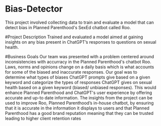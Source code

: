 # Bias-Detector
This project involved collecting data to train and evaluate a model that can detect bias in Planned Parenthood's SexEd chatbot called Roo.

#Project Description
Trained and evaluated a model aimed at gaining insights on any bias present in ChatGPT’s responses to questions on sexual health.

#Business Goals
Our team was presented with a problem centered around inconsistencies with accurracy in the Planned Parenthood's chatbot Roo. Laws, norms and opinions change on a daily basis which is what accounts for some of the biased and inaccurate responses. Our goal was to determine what types of biases ChatGPT prompts give based on a given keyword and categorize the types of responses ChatGPT gives on sexual health based on a given keyword (biased/ unbiased responses). This would enhance Planned Parenthood and ChatGPT's user experience by offering accurate and up-to date information. The insights from the project can be used to improve Roo, Planned Parenthood’s in-house chatbot, by ensuring that it is accurate in the information it displays to users and that Planned Parenthood has a good brand reputation meaning that they can be trusted leading to higher client retention rates

